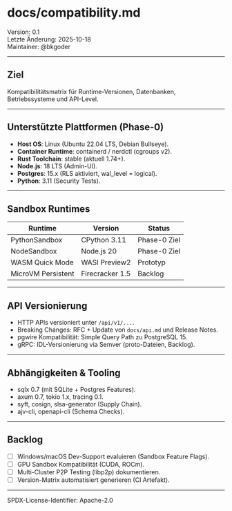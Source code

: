 # docs/compatibility.md

Version: 0.1  
Letzte Änderung: 2025-10-18  
Maintainer: @bkgoder

---

## Ziel
Kompatibilitätsmatrix für Runtime-Versionen, Datenbanken, Betriebssysteme und API-Level.

---

## Unterstützte Plattformen (Phase-0)
- **Host OS**: Linux (Ubuntu 22.04 LTS, Debian Bullseye).  
- **Container Runtime**: containerd / nerdctl (cgroups v2).  
- **Rust Toolchain**: stable (aktuell 1.74+).  
- **Node.js**: 18 LTS (Admin-UI).  
- **Postgres**: 15.x (RLS aktiviert, wal_level = logical).  
- **Python**: 3.11 (Security Tests).

---

## Sandbox Runtimes
| Runtime | Version | Status |
|---------|---------|--------|
| PythonSandbox | CPython 3.11 | Phase-0 Ziel |
| NodeSandbox | Node.js 20 | Phase-0 Ziel |
| WASM Quick Mode | WASI Preview2 | Prototyp |
| MicroVM Persistent | Firecracker 1.5 | Backlog |

---

## API Versionierung
- HTTP APIs versioniert unter `/api/v1/...`.  
- Breaking Changes: RFC + Update von `docs/api.md` und Release Notes.  
- pgwire Kompatibilität: Simple Query Path zu PostgreSQL 15.  
- gRPC: IDL-Versionierung via Semver (proto-Dateien, Backlog).

---

## Abhängigkeiten & Tooling
- sqlx 0.7 (mit SQLite + Postgres Features).  
- axum 0.7, tokio 1.x, tracing 0.1.  
- syft, cosign, slsa-generator (Supply Chain).  
- ajv-cli, openapi-cli (Schema Checks).

---

## Backlog
- [ ] Windows/macOS Dev-Support evaluieren (Sandbox Feature Flags).  
- [ ] GPU Sandbox Kompatibilität (CUDA, ROCm).  
- [ ] Multi-Cluster P2P Testing (libp2p) dokumentieren.  
- [ ] Version-Matrix automatisiert generieren (CI Artefakt).

---

SPDX-License-Identifier: Apache-2.0

